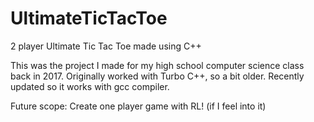 # UltimateTicTacToe
2 player Ultimate Tic Tac Toe made using C++

This was the project I made for my high school computer science class back in 2017. Originally worked with Turbo C++, so a bit older. Recently updated so it works with gcc compiler.

Future scope:
Create one player game with RL! (if I feel into it)

